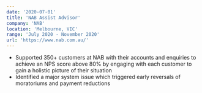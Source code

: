 ```yaml
---
date: '2020-07-01'
title: 'NAB Assist Advisor'
company: 'NAB'
location: 'Melbourne, VIC'
range: 'July 2020 - November 2020'
url: 'https://www.nab.com.au/'
---
```


- Supported 350+ customers at NAB with their accounts and enquiries to achieve an NPS score above 80% by engaging with each
customer to gain a holistic picture of their situation
- Identified a major system issue which triggered early reversals of moratoriums and payment reductions
